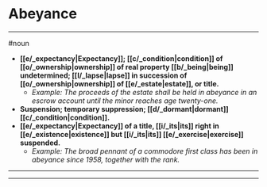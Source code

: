# Abeyance
---
#noun
- **[[e/_expectancy|Expectancy]]; [[c/_condition|condition]] of [[o/_ownership|ownership]] of real property [[b/_being|being]] undetermined; [[l/_lapse|lapse]] in succession of [[o/_ownership|ownership]] of [[e/_estate|estate]], or title.**
	- _Example: The proceeds of the estate shall be held in abeyance in an escrow account until the minor reaches age twenty-one._
- **Suspension; temporary suppression; [[d/_dormant|dormant]] [[c/_condition|condition]].**
- **[[e/_expectancy|Expectancy]] of a title, [[i/_its|its]] right in [[e/_existence|existence]] but [[i/_its|its]] [[e/_exercise|exercise]] suspended.**
	- _Example: The broad pennant of a commodore first class has been in abeyance since 1958, together with the rank._
---
---
